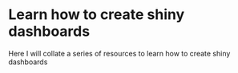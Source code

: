 # Learn how to create shiny dashboards

Here I will collate a series of resources to learn how to create shiny dashboards
